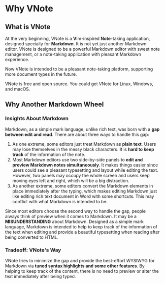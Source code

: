 # Why VNote
## What is VNote
At the very beginning, VNote is a **V**im-inspired **Note**-taking application, designed specially for **Markdown**. It is not yet just another Markdown editor. VNote is designed to be a powerful Markdown editor with sweet note management, or a note-taking application with pleasant Markdown experience.

Now VNote is intended to be a pleasant note-taking platform, supporting more document types in the future.

VNote is free and open source. You could get VNote for Linux, Windows, and macOS.

## Why Another Markdown Wheel
### Insights About Markdown
Markdown, as a simple mark language, unlike rich text, was born with a **gap between edit and read**. There are about three ways to handle this gap:

1. As one extreme, some editors just treat Markdown as **plain text**. Users may lose themselves in the messy black characters. It is **hard to keep track** of the information of the note.
2. Most Markdown editors use two side-by-side panels to **edit and preview Markdown notes simultaneously**. It makes things easier since users could see a pleasant typesetting and layout while editing the text. However, two panels may occupy the whole screen and users keep moving eyes left and right, which will be a big distraction.
3. As another extreme, some editors convert the Markdown elements in place immediately after the typing, which makes editing Markdown just like editing rich text document in Word with some shortcuts. This may conflict with what Markdown is intended to be.

Since most editors choose the second way to handle the gap, people always think of preview when it comes to Markdown. It may be a **MISUNDERSTANDING** about Markdown. Designed as a simple mark language, Markdown is intended to help to keep track of the information of the text when editing and provide a beautiful typesetting when reading after being converted to HTML.

### Tradeoff: VNote's Way
VNote tries to minimize the gap and provide the best-effort WYSIWYG for Markdown via **tuned syntax highlights and some other features**. By helping to keep track of the content, there is no need to preview or alter the text immediately after being typed.
